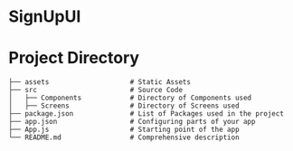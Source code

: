 # SignUpUI
# Project Directory
    ├── assets                    # Static Assets
    ├── src                       # Source Code
    │   ├── Components            # Directory of Components used
    │   ├── Screens               # Directory of Screens used
    ├── package.json              # List of Packages used in the project
    ├── app.json                  # Configuring parts of your app
    ├── App.js                    # Starting point of the app
    └── README.md                 # Comprehensive description
